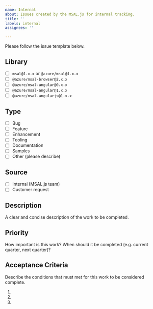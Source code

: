 ```yaml
---
name: Internal
about: Issues created by the MSAL.js for internal tracking.
title: ''
labels: internal
assignees: ''

---
```


Please follow the issue template below. 

## Library
- [ ] `msal@1.x.x` or `@azure/msal@1.x.x`
- [ ] `@azure/msal-browser@2.x.x`
- [ ] `@azure/msal-angular@0.x.x`
- [ ] `@azure/msal-angular@1.x.x`
- [ ] `@azure/msal-angularjs@1.x.x`

## Type
- [ ] Bug
- [ ] Feature
- [ ] Enhancement
- [ ] Tooling
- [ ] Documentation
- [ ] Samples
- [ ] Other (please describe)

## Source
- [ ] Internal (MSAL.js team)
- [ ] Customer request

## Description
A clear and concise description of the work to be completed.

## Priority
How important is this work? When should it be completed (e.g. current quarter, next quarter)?

## Acceptance Criteria
Describe the conditions that must met for this work to be considered complete.

1. 
2. 
3.
